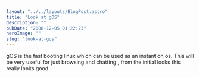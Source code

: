 ```yaml
---
layout: "../../layouts/BlogPost.astro"
title: "Look at gOS"
description: ""
pubDate: "2008-12-05 01:22:23"
heroImage: ""
slug: "look-at-gos"
---
```


gOS is the fast booting linux which can be used as an instant on os. This will be very useful for just browsing and chatting , from the initial looks this really looks good.
<object classid="clsid:d27cdb6e-ae6d-11cf-96b8-444553540000" width="425" height="344" codebase="http://download.macromedia.com/pub/shockwave/cabs/flash/swflash.cab#version=6,0,40,0"><param name="allowFullScreen" value="true" /><param name="src" value="http://www.youtube.com/v/9wI6Tr0Tz5U&amp;color1=0xb1b1b1&amp;color2=0xcfcfcf&amp;hl=en&amp;feature=player_embedded&amp;fs=1" /><embed type="application/x-shockwave-flash" width="425" height="344" src="http://www.youtube.com/v/9wI6Tr0Tz5U&amp;color1=0xb1b1b1&amp;color2=0xcfcfcf&amp;hl=en&amp;feature=player_embedded&amp;fs=1" allowfullscreen="true"></embed></object>
